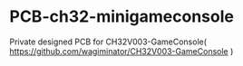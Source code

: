 # PCB-ch32-minigameconsole

Private designed PCB for CH32V003-GameConsole( https://github.com/wagiminator/CH32V003-GameConsole )
